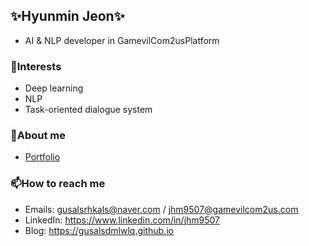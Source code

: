 ## ✨Hyunmin Jeon✨

* AI & NLP developer in GamevilCom2usPlatform

### 💬Interests

* Deep learning
* NLP
* Task-oriented dialogue system

### 🌱About me

* [Portfolio](https://gusalsdmlwlq.github.io/about/)

### 📫How to reach me

* Emails: gusalsrhkals@naver.com / [jhm9507@gamevilcom2us.com](mailto:jhm9507@gamevilcom2us.com)
* LinkedIn: https://www.linkedin.com/in/jhm9507
* Blog: https://gusalsdmlwlq.github.io

<!--
**gusalsdmlwlq/gusalsdmlwlq** is a ✨ _special_ ✨ repository because its `README.md` (this file) appears on your GitHub profile.

Here are some ideas to get you started:

- 🔭 I’m currently working on ...
- 🌱 I’m currently learning ...
- 👯 I’m looking to collaborate on ...
- 🤔 I’m looking for help with ...
- 💬 Ask me about ...
- 📫 How to reach me: ...
- 😄 Pronouns: ...
- ⚡ Fun fact: ...
-->

